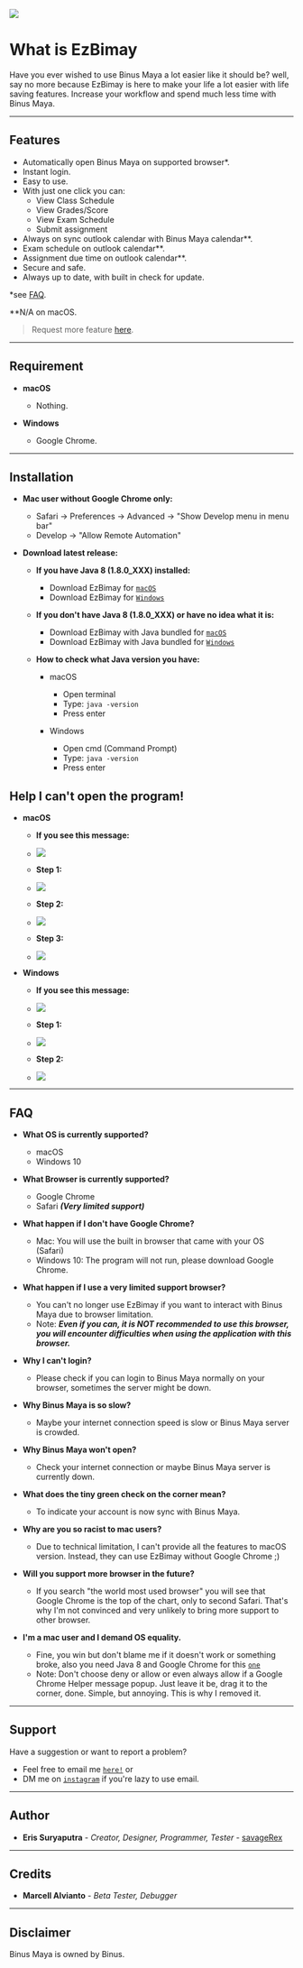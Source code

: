 ![](ezBimay.png)

# What is EzBimay
Have you ever wished to use Binus Maya a lot easier like it should be? well, say no more because EzBimay is here to 
make your life a lot easier with life saving features. Increase your workflow and spend much less time with Binus Maya.

---

## Features
- Automatically open Binus Maya on supported browser*.
- Instant login.
- Easy to use.
- With just one click you can:
   - View Class Schedule
   - View Grades/Score
   - View Exam Schedule
   - Submit assignment
- Always on sync outlook calendar with Binus Maya calendar**.
- Exam schedule on outlook calendar**.
- Assignment due time on outlook calendar**.
- Secure and safe.
- Always up to date, with built in check for update.

*see [FAQ](#faq).

**N/A on macOS.
> Request more feature [here](#support).

---

## Requirement

- **macOS**
   - Nothing.
   <!--- - Java 8 for macOS, download <a href="https://download.oracle.com/otn/java/jdk/8u212-b10/59066701cf1a433da9770636fbc4c9aa/jdk-8u212-macosx-x64.dmg" target="_blank">`here`</a> (You need to login)
   --->
   
- **Windows**
   - Google Chrome.
   <!--- - Java 8 for Windows, download <a href="https://download.oracle.com/otn/java/jdk/8u212-b10/59066701cf1a433da9770636fbc4c9aa/jdk-8u212-windows-x64.exe" target="_blank">`here`</a> (You need to login))
   --->
      
---

## Installation

- **Mac user without Google Chrome only:**
   - Safari -> Preferences -> Advanced -> "Show Develop menu in menu bar"
   - Develop -> "Allow Remote Automation"

- **Download latest release:**

   - **If you have Java 8 (1.8.0_XXX) installed:** 
      - Download EzBimay for <a href="https://github.com/savageRex/EzBimay/releases/latest/download/EzBimay_macos-x64.dmg" target="_blank">`macOS`</a>
      - Download EzBimay for <a href="https://github.com/savageRex/EzBimay/releases/latest/download/EzBimay_Setup.exe" target="_blank">`Windows`</a>

   - **If you don't have Java 8 (1.8.0_XXX) or have no idea what it is:**
      - Download EzBimay with Java bundled for <a href="https://github.com/savageRex/EzBimay/releases/latest/download/EzBimay_with_jre_macos-x64.dmg" target="_blank">`macOS`</a>
      - Download EzBimay with Java bundled for <a href="https://github.com/savageRex/EzBimay/releases/latest/download/EzBimay_with_Java_Setup.exe" target="_blank">`Windows`</a>
      
   - **How to check what Java version you have:**
      - macOS
         - Open terminal
         - Type: ``` java -version ```
         - Press enter
         
      - Windows
         - Open cmd (Command Prompt)
         - Type: ``` java -version ```
         - Press enter
         
## Help I can't open the program!
      
   - **macOS**
      - **If you see this message:**
      - ![](Tutorial%20Images/mac1.jpg)
      
      
      - **Step 1:**
      - ![](Tutorial%20Images/mac2.jpg)
      
      
      - **Step 2:**
      - ![](Tutorial%20Images/mac3.jpg)
      
      
      - **Step 3:**
      - ![](Tutorial%20Images/mac4.jpg)
      
   - **Windows**
      - **If you see this message:**
      - ![](Tutorial%20Images/win1.jpg)
      
      
      - **Step 1:**
      - ![](Tutorial%20Images/win2.jpg)
      
      
      - **Step 2:**
      - ![](Tutorial%20Images/win3.jpg)

---

## FAQ

- **What OS is currently supported?**
   - macOS
   - Windows 10

- **What Browser is currently supported?**
   - Google Chrome
   - Safari ***(Very limited support)***

- **What happen if I don't have Google Chrome?**
   - Mac: You will use the built in browser that came with your OS (Safari)
   - Windows 10: The program will not run, please download Google Chrome.

- **What happen if I use a very limited support browser?**
   - You can't no longer use EzBimay if you want to interact with Binus Maya due to browser limitation.
   - Note: ***Even if you can, it is NOT recommended to use this browser, you will encounter difficulties when using the application with this browser.***

- **Why I can't login?**
   - Please check if you can login to Binus Maya normally on your browser, sometimes the server might be down.

- **Why Binus Maya is so slow?**
   - Maybe your internet connection speed is slow or Binus Maya server is crowded.

- **Why Binus Maya won't open?**
   - Check your internet connection or maybe Binus Maya server is currently down.

- **What does the tiny green check on the corner mean?**
   - To indicate your account is now sync with Binus Maya.

- **Why are you so racist to mac users?**
   - Due to technical limitation, I can't provide all the features to macOS version. Instead, they can use EzBimay without Google Chrome ;)

- **Will you support more browser in the future?**
   - If you search "the world most used browser" you will see that Google Chrome is the top of the chart, only to second Safari. That's why I'm not convinced and very unlikely to bring more support to other browser.

- **I'm a mac user and I demand OS equality.**
   - Fine, you win but don't blame me if it doesn't work or something broke, also you need Java 8 and Google Chrome for this  <a href="https://github.com/savageRex/EzBimay/releases/download/1.0.0/EzBimay_macos-x64.dmg" target="_blank">`one`</a>
   - Note: Don't choose deny or allow or even always allow if a Google Chrome Helper message popup. Just leave it be, drag it to the corner, done. Simple, but annoying. This is why I removed it.

---

## Support

Have a suggestion or want to report a problem?

- Feel free to email me <a href="mailto:eris77cool@gmail.com" target="_blank">`here!`</a> or
- DM me on <a href="http://instagram.com/eris.ky" target="_blank">`instagram`</a> if you're lazy to use email.

---

## Author
* **Eris Suryaputra** - *Creator, Designer, Programmer, Tester* - [savageRex](https://github.com/savageRex)

---

## Credits
* **Marcell Alvianto** - *Beta Tester, Debugger*

---

## Disclaimer
Binus Maya is owned by Binus.
